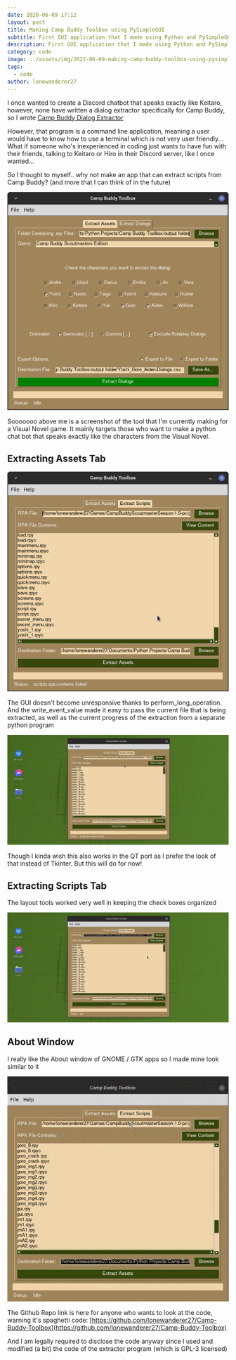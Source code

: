 ```yaml
---
date: 2020-06-09 17:12
layout: post
title: Making Camp Buddy Toolbox using PySimpleGUI
subtitle: First GUI application that I made using Python and PySimpleGUI
description: First GUI application that I made using Python and PySimpleGUI
category: code
image: ../assets/img/2022-06-09-making-camp-buddy-toolbox-using-pysimplegui/DxD1hLgUwAAo-Od.jpg
tags:
  - code
author: lonewanderer27
---
```


I once wanted to create a Discord chatbot that speaks exactly like Keitaro, however, none have written a dialog extractor specifically for Camp Buddy, so I wrote [Camp Buddy Dialog Extractor](https://github.com/lonewanderer27/Camp-Buddy-Dialog-Extractor)

However, that program is a command line application, meaning a user would have to know how to use a terminal which is not very user friendly... What if someone who's inexperienced in coding just wants to have fun with their friends, talking to Keitaro or Hiro in their Discord server, like I once wanted...

So I thought to myself.. why not make an app that can extract scripts from Camp Buddy? (and more that I can think of in the future)

![](../assets/img/2022-06-09-making-camp-buddy-toolbox-using-pysimplegui/Screenshot_Extract_Dialogs_Tab.png)

Sooooooo above me is a screenshot of the tool that I'm currently making for a Visual Novel game. It mainly targets those who want to make a python chat bot that speaks exactly like the characters from the Visual Novel.

## Extracting Assets Tab

![](../assets/img/2022-06-09-making-camp-buddy-toolbox-using-pysimplegui/172808192-31553218-949d-432a-a740-68266242f98a.png)

The GUI doesn't become unresponsive thanks to perform_long_operation. And the write_event_value made it easy to pass the current file that is being extracted, as well as the current progress of the extraction from a separate python program

![](../assets/img/2022-06-09-making-camp-buddy-toolbox-using-pysimplegui/172815391-6f95e611-3f80-4875-a586-baf5aae3d6a3.gif)

Though I kinda wish this also works in the QT port as I prefer the look of that instead of Tkinter. But this will do for now!


## Extracting Scripts Tab

The layout tools worked very well in keeping the check boxes organized

![](../assets/img/2022-06-09-making-camp-buddy-toolbox-using-pysimplegui/172815459-afddc0de-7ac3-4be4-9d96-76cfe86529dc.gif)



## About Window

I really like the About window of GNOME / GTK apps so I made mine look similar to it

![](../assets/img/2022-06-09-making-camp-buddy-toolbox-using-pysimplegui/172815544-67924be4-00f8-4016-a34e-a96c6b82a200.gif)



The Github Repo link is here for anyone who wants to look at the code, warning it's spaghetti code:
[https://github.com/lonewanderer27/Camp-Buddy-Toolbox](https://github.com/lonewanderer27/Camp-Buddy-Toolbox)

And I am legally required to disclose the code anyway since I used and modified (a bit) the code of the extractor program (which is GPL-3 licensed)